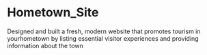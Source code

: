 # Hometown_Site
Designed and built a fresh, modern website that promotes tourism in yourhometown by listing essential visitor experiences and providing information about the town

